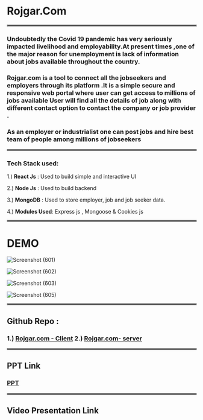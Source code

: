 # **Rojgar.Com**

<hr style="border:2px solid gray"> </hr>


### Undoubtedly the Covid 19 pandemic has very seriously impacted livelihood and employability.At present times ,one of the major reason for unemployment is lack of information about jobs available throughout the country.

<!-- ### But what we felt that in this digital era everyone should have access to jobs available -->
### **Rojgar.com**  is a tool to connect all the jobseekers and employers through its platform .It is a simple secure and responsive web portal where user can get access to millions of jobs available User will find all the details of job along  with different contact option to contact the company or job provider .
<!-- aims to provide a simple platform for them to connect with the companies, startups, and all employers throughout the country. -->

### As an employer or industrialist one can post jobs and hire best team of people among millions of jobseekers

<hr style="border:2px solid gray"> </hr>

### Tech Stack used:
1.) **React Js** : Used to build simple and interactive UI

2.) **Node Js** : Used to build backend

3.) **MongoDB** : Used to store employer, job and job seeker data.

4.) **Modules Used**: Express js ,  Mongoose & Cookies js

<hr style="border:2px solid gray"> </hr>

# DEMO

![Screenshot (601)](https://user-images.githubusercontent.com/76401932/153742486-95fd51cc-cda3-4f31-9b6c-8b69c32d1eb1.png)

![Screenshot (602)](https://user-images.githubusercontent.com/76401932/153742496-12284ab7-fe5a-4398-ac86-b0b5da9fd82a.png)

![Screenshot (603)](https://user-images.githubusercontent.com/76401932/153742500-bb2360ec-5d0c-4c44-8743-51903e46f320.png)

<!-- ![Screenshot (604)](https://user-images.githubusercontent.com/76401932/153742507-2db15a5b-a470-48d7-812a-8098233381e5.png) -->
![Screenshot (605)](https://user-images.githubusercontent.com/76401932/153742607-dce147cb-1ac8-43ec-b216-437ef3ddb952.png)

<hr style="border:2px solid gray"> </hr>

## Github Repo : 
  ### 1.) [Rojgar.com - Client](https://github.com/manishkumar-hub/Rojgar.com-Team--bit_by_bit--client/tree/master)  2.)  [Rojgar.com- server](https://github.com/manishkumar-hub/Rojgar.com-Team--bit_by_bit---server/tree/master)

<hr style="border:2px solid gray"> </hr>

## PPT Link

 ### [PPT](https://drive.google.com/file/d/1TfGjF9EV_RJyglFbg2aZl8It0jcFdr1O/view?usp=sharing)
<!--     [ppt](https://drive.google.com/file/d/1TfGjF9EV_RJyglFbg2aZl8It0jcFdr1O/view?usp=sharing) -->
    
 <hr style="border:2px solid gray"> </hr>

## Video Presentation Link

    
